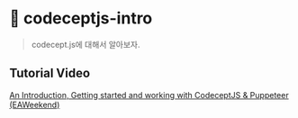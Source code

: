 # 👾 codeceptjs-intro

> codecept.js에 대해서 알아보자.

## Tutorial Video
[An Introduction, Getting started and working with CodeceptJS & Puppeteer (EAWeekend)](https://www.youtube.com/watch?v=BRMWstiOTks)
